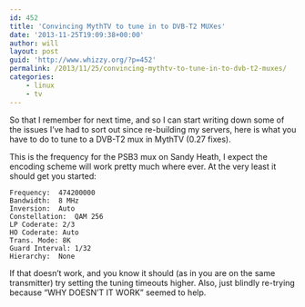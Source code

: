 ```yaml
---
id: 452
title: 'Convincing MythTV to tune in to DVB-T2 MUXes'
date: '2013-11-25T19:09:38+00:00'
author: will
layout: post
guid: 'http://www.whizzy.org/?p=452'
permalink: /2013/11/25/convincing-mythtv-to-tune-in-to-dvb-t2-muxes/
categories:
    - linux
    - tv
---
```


So that I remember for next time, and so I can start writing down some of the issues I’ve had to sort out since re-building my servers, here is what you have to do to tune to a DVB-T2 mux in MythTV (0.27 fixes).

This is the frequency for the PSB3 mux on Sandy Heath, I expect the encoding scheme will work pretty much where ever. At the very least it should get you started:

```
Frequency:  474200000
Bandwidth:  8 MHz
Inversion:  Auto
Constellation:  QAM 256
LP Coderate: 2/3
HO Coderate: Auto
Trans. Mode: 8K
Guard Interval: 1/32
Hierarchy:  None
```

If that doesn’t work, and you know it should (as in you are on the same transmitter) try setting the tuning timeouts higher. Also, just blindly re-trying because “WHY DOESN’T IT WORK” seemed to help.